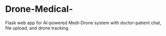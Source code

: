 # Drone-Medical-
Flask web app for Al-powered Medi-Drone system with doctor-patient chat, file upload, and drone tracking.
